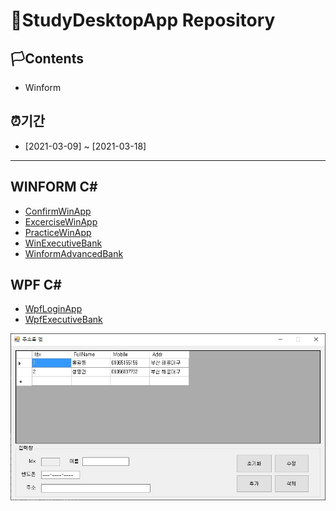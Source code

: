 # 🚩StudyDesktopApp Repository

## 🏳Contents
- Winform 

## ⏰기간
- [2021-03-09] ~ [2021-03-18]

--------------------------



## WINFORM C#
* [ConfirmWinApp](https://github.com/WhiteHair-H/StudyDesktopApp/tree/main/WinformApp/ConfirmWinApp)
* [ExcerciseWinApp](https://github.com/WhiteHair-H/StudyDesktopApp/tree/main/WinformApp/ExcerciseWinApp)
* [PracticeWinApp](https://github.com/WhiteHair-H/StudyDesktopApp/tree/main/WinformApp/PracticeWinApp)
* [WinExecutiveBank](https://github.com/WhiteHair-H/StudyDesktopApp/tree/main/WinformApp/WinExecutiveBank)
* [WinformAdvancedBank](https://github.com/WhiteHair-H/StudyDesktopApp/tree/main/WinformApp/WinformAdvancedBank)


## WPF C#
* [WpfLoginApp](https://github.com/WhiteHair-H/StudyDesktopApp/tree/main/WPFApp/WpfAdvBank)
* [WpfExecutiveBank](https://github.com/WhiteHair-H/StudyDesktopApp/tree/main/WPFApp/WpfExecutiveBank)





![AddressInfoApp](https://github.com/WhiteHair-H/StudyDesktopApp/blob/main/ImageFile/WInForm/AddressInfoApp.jpg "AddressInfoApp")
